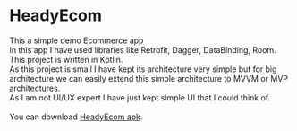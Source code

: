 # HeadyEcom
 
 This a simple demo Ecommerce app<br>
 In this app I have used libraries like Retrofit, Dagger, DataBinding, Room.<br>
 This project is written in Kotlin.<br>
 As this project is small I have kept its architecture very simple but for big architecture we can easily extend this simple 
 architecture to MVVM or MVP architectures.<br>
 As I am not UI/UX expert I have just kept simple UI that I could think of.
 <br>
 <br>
 You can download [HeadyEcom apk](https://github.com/narendraKDemo/HeadyEcom/tree/master/apk).
 
